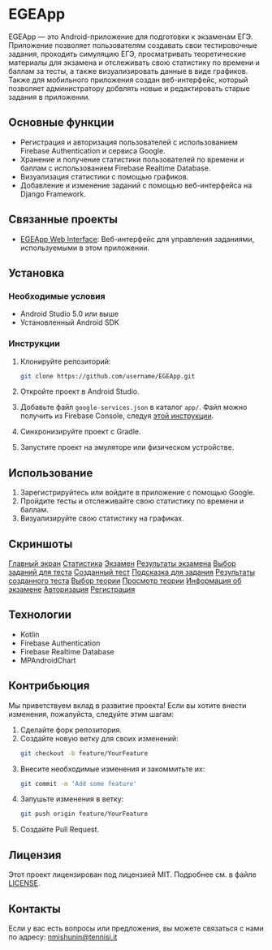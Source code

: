 # EGEApp

EGEApp — это Android-приложение для подготовки к экзаменам ЕГЭ. Приложение позволяет пользователям создавать свои тестировочные задания, проходить симуляцию ЕГЭ, просматривать теоретические материалы для экзамена и отслеживать свою статистику по времени и баллам за тесты, а также визуализировать данные в виде графиков. Также для мобильного приложения создан веб-интерфейс, который позволяет администратору добвлять новые и редактировать старые задания в приложении.

## Основные функции

- Регистрация и авторизация пользователей с использованием Firebase Authentication и сервиса Google.
- Хранение и получение статистики пользователей по времени и баллам с использованием Firebase Realtime Database.
- Визуализация статистики с помощью графиков.
- Добавление и изменение заданий с помощью веб-интерфейса на Django Framework.

## Связанные проекты

- [EGEApp Web Interface](https://github.com/FeN0-MEN/WebApp): Веб-интерфейс для управления заданиями, используемыми в этом приложении.

## Установка

### Необходимые условия

- Android Studio 5.0 или выше
- Установленный Android SDK

### Инструкции

1. Клонируйте репозиторий:
    ```sh
    git clone https://github.com/username/EGEApp.git
    ```

2. Откройте проект в Android Studio.

3. Добавьте файл `google-services.json` в каталог `app/`. Файл можно получить из Firebase Console, следуя [этой инструкции](https://firebase.google.com/docs/android/setup#manually_add_firebase).

4. Синхронизируйте проект с Gradle.

5. Запустите проект на эмуляторе или физическом устройстве.

## Использование

1. Зарегистрируйтесь или войдите в приложение с помощью Google.
2. Пройдите тесты и отслеживайте свою статистику по времени и баллам.
3. Визуализируйте свою статистику на графиках.

## Скриншоты

[Главный экран](https://drive.google.com/file/d/1Ny0XhRfKpE9cBNjV4OD4thNA5yY_v7yI/view?usp=sharing)
[Статистика](https://drive.google.com/file/d/1O8SDcTk6PEQIQ0m6zeIrr87WhrAZRRt0/view?usp=sharing)
[Экзамен](https://drive.google.com/file/d/1Nyt2gwLXYll4v30nC5bsRA48z8C4i_4e/view?usp=sharing)
[Результаты экзамена](https://drive.google.com/file/d/1Q2X3unnwb527io_KFGoPbYwzBPfLjKoG/view?usp=sharing)
[Выбор заданий для теста](https://drive.google.com/file/d/1Nyt2gwLXYll4v30nC5bsRA48z8C4i_4e/view?usp=sharing)
[Созданный тест](https://drive.google.com/file/d/1O2WpXcqB8vIR9-t2wJwVutqmanYh3OSQ/view?usp=sharing)
[Подсказка для задания](https://drive.google.com/file/d/1O4jyvZSojRDA0cyYERAbEHBm-wMQkqiR/view?usp=sharing)
[Результаты созданного теста](https://drive.google.com/file/d/1NzXHiinqhs-0n3exptMHz3ejr5t6yYoP/view?usp=sharing)
[Выбор теории](https://drive.google.com/file/d/1Q5eoBJVGXGkVeMD2zDBbSLf69Gtrh8Na/view?usp=sharing)
[Просмотр теории](https://drive.google.com/file/d/1Q4TA0hfYTS5MJg-vI0KwP3ONuLPEA-4c/view?usp=sharing)
[Информация об экзамене](https://drive.google.com/file/d/1Q9KgBChyT9b47YVll5iCjMYjME6lj-a4/view?usp=sharing)
[Авторизация](https://drive.google.com/file/d/1Q-EOoIM9h4gic9ksvZ2EfI8ItVkcCnR1/view?usp=sharing)
[Регистрация](https://drive.google.com/file/d/1Q-JJDsHhlF1QCDUuAMWxgcOvDOXwyXim/view?usp=sharing)



## Технологии

- Kotlin
- Firebase Authentication
- Firebase Realtime Database
- MPAndroidChart

## Контрибьюция

Мы приветствуем вклад в развитие проекта! Если вы хотите внести изменения, пожалуйста, следуйте этим шагам:

1. Сделайте форк репозитория.
2. Создайте новую ветку для своих изменений:
    ```sh
    git checkout -b feature/YourFeature
    ```
3. Внесите необходимые изменения и закоммитьте их:
    ```sh
    git commit -m 'Add some feature'
    ```
4. Запушьте изменения в ветку:
    ```sh
    git push origin feature/YourFeature
    ```
5. Создайте Pull Request.

## Лицензия

Этот проект лицензирован под лицензией MIT. Подробнее см. в файле [LICENSE](LICENSE).

## Контакты

Если у вас есть вопросы или предложения, вы можете связаться с нами по адресу: nmishunin@tennisi.it
